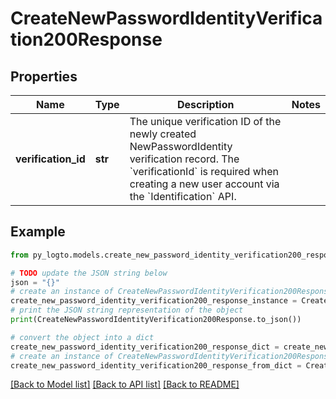 # CreateNewPasswordIdentityVerification200Response


## Properties

Name | Type | Description | Notes
------------ | ------------- | ------------- | -------------
**verification_id** | **str** | The unique verification ID of the newly created NewPasswordIdentity verification record. The &#x60;verificationId&#x60; is required when creating a new user account via the &#x60;Identification&#x60; API. | 

## Example

```python
from py_logto.models.create_new_password_identity_verification200_response import CreateNewPasswordIdentityVerification200Response

# TODO update the JSON string below
json = "{}"
# create an instance of CreateNewPasswordIdentityVerification200Response from a JSON string
create_new_password_identity_verification200_response_instance = CreateNewPasswordIdentityVerification200Response.from_json(json)
# print the JSON string representation of the object
print(CreateNewPasswordIdentityVerification200Response.to_json())

# convert the object into a dict
create_new_password_identity_verification200_response_dict = create_new_password_identity_verification200_response_instance.to_dict()
# create an instance of CreateNewPasswordIdentityVerification200Response from a dict
create_new_password_identity_verification200_response_from_dict = CreateNewPasswordIdentityVerification200Response.from_dict(create_new_password_identity_verification200_response_dict)
```
[[Back to Model list]](../README.md#documentation-for-models) [[Back to API list]](../README.md#documentation-for-api-endpoints) [[Back to README]](../README.md)


